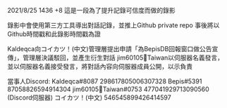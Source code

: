 2021/8/25 1436 +8
這是一段為了提升記錄可信度而做的錄影

錄影中會使用第三方工具導出對話記錄，並推上Github private repo
事後將以Github時間戳和此錄影時間戳為證

Kaldeqca向コイカツ！(中文)管理層提出申請「為BepisDB回報窗口做公告宣傳」，管理層決議駁回，並產生衍生對話
jim60105🦜Taiwan以伺服器名義發言，並以伺服器名義接受發言，將對話內容向伺服器成員公開，以示負責

當事人Discord:
Kaldeqca#8087 298617805006307328
Bepis#5391 87058826594914304
jim60105🦜Taiwan#0753 477041929713090560
(Discord伺服器) コイカツ！(中文) 546545899426414597
